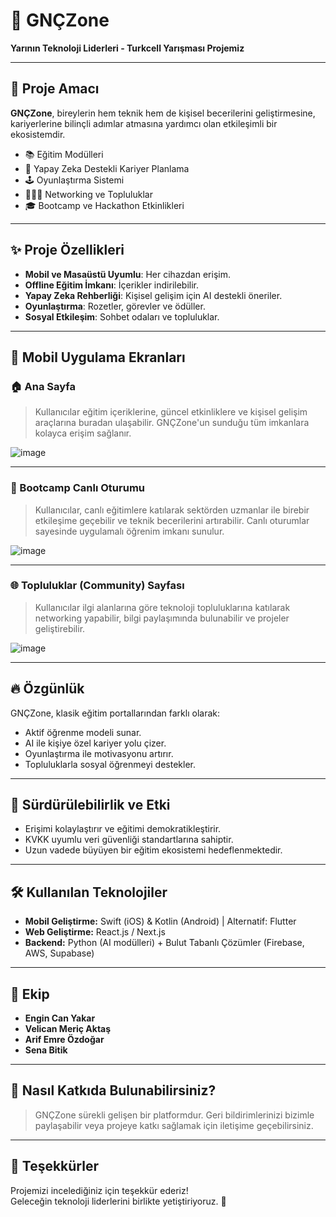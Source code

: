 # 🚀 GNÇZone

**Yarının Teknoloji Liderleri - Turkcell Yarışması Projemiz**

---

## 🎯 Proje Amacı

**GNÇZone**, bireylerin hem teknik hem de kişisel becerilerini geliştirmesine, kariyerlerine bilinçli adımlar atmasına yardımcı olan etkileşimli bir ekosistemdir.

- 📚 Eğitim Modülleri
- 🧠 Yapay Zeka Destekli Kariyer Planlama
- 🕹️ Oyunlaştırma Sistemi
- 🧑‍🤝‍🧑 Networking ve Topluluklar
- 🎓 Bootcamp ve Hackathon Etkinlikleri

---

## ✨ Proje Özellikleri

- **Mobil ve Masaüstü Uyumlu**: Her cihazdan erişim.
- **Offline Eğitim İmkanı**: İçerikler indirilebilir.
- **Yapay Zeka Rehberliği**: Kişisel gelişim için AI destekli öneriler.
- **Oyunlaştırma**: Rozetler, görevler ve ödüller.
- **Sosyal Etkileşim**: Sohbet odaları ve topluluklar.

---

## 📱 Mobil Uygulama Ekranları

### 🏠 Ana Sayfa
> Kullanıcılar eğitim içeriklerine, güncel etkinliklere ve kişisel gelişim araçlarına buradan ulaşabilir. GNÇZone'un sunduğu tüm imkanlara kolayca erişim sağlanır.

![image](https://github.com/user-attachments/assets/91f220da-caa5-4955-ad73-d2c71bf1c16a)


---

### 🎥 Bootcamp Canlı Oturumu
> Kullanıcılar, canlı eğitimlere katılarak sektörden uzmanlar ile birebir etkileşime geçebilir ve teknik becerilerini artırabilir. Canlı oturumlar sayesinde uygulamalı öğrenim imkanı sunulur.

![image](https://github.com/user-attachments/assets/218d03c4-1099-43e4-a440-23d138ec7725)


---

### 🌐 Topluluklar (Community) Sayfası
> Kullanıcılar ilgi alanlarına göre teknoloji topluluklarına katılarak networking yapabilir, bilgi paylaşımında bulunabilir ve projeler geliştirebilir.

![image](https://github.com/user-attachments/assets/639c48ce-1752-4301-b295-a35164a56718)


---

## 🔥 Özgünlük

GNÇZone, klasik eğitim portallarından farklı olarak:
- Aktif öğrenme modeli sunar.
- AI ile kişiye özel kariyer yolu çizer.
- Oyunlaştırma ile motivasyonu artırır.
- Topluluklarla sosyal öğrenmeyi destekler.

---

## 🌱 Sürdürülebilirlik ve Etki

- Erişimi kolaylaştırır ve eğitimi demokratikleştirir.
- KVKK uyumlu veri güvenliği standartlarına sahiptir.
- Uzun vadede büyüyen bir eğitim ekosistemi hedeflenmektedir.

---

## 🛠️ Kullanılan Teknolojiler

- **Mobil Geliştirme:** Swift (iOS) & Kotlin (Android) | Alternatif: Flutter
- **Web Geliştirme:** React.js / Next.js
- **Backend:** Python (AI modülleri) + Bulut Tabanlı Çözümler (Firebase, AWS, Supabase)

---

## 👥 Ekip

- **Engin Can Yakar**
- **Velican Meriç Aktaş**
- **Arif Emre Özdoğar**
- **Sena Bitik**

---

## 📌 Nasıl Katkıda Bulunabilirsiniz?

> GNÇZone sürekli gelişen bir platformdur. Geri bildirimlerinizi bizimle paylaşabilir veya projeye katkı sağlamak için iletişime geçebilirsiniz.

---
## 🙏 Teşekkürler

Projemizi incelediğiniz için teşekkür ederiz!  
Geleceğin teknoloji liderlerini birlikte yetiştiriyoruz. 🚀

